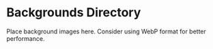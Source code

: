 # Backgrounds Directory

Place background images here. Consider using WebP format for better performance.